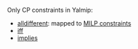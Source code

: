 Only CP constraints in Yalmip: 

* [alldifferent](https://yalmip.github.io/command/alldifferent/): mapped to [MILP constraints](https://github.com/yalmip/YALMIP/blob/develop/operators/alldifferent.m)
* [iff](https://yalmip.github.io/command/iff)
* [implies](https://yalmip.github.io/command/implies)
